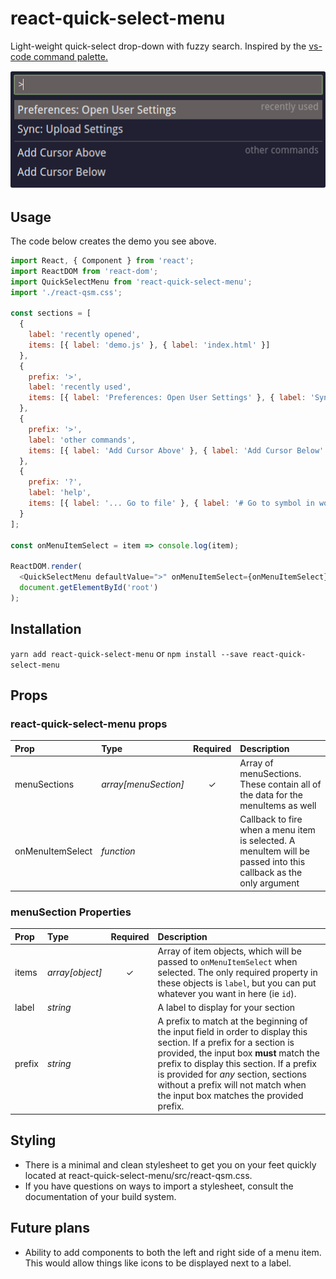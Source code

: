 # react-quick-select-menu

Light-weight quick-select drop-down with fuzzy search. Inspired by the [vs-code command palette.](https://code.visualstudio.com/docs/getstarted/userinterface#_command-palette)

![react-quick-select-menu demo](./assets/sample.gif)

## Usage

The code below creates the demo you see above.

```javascript
import React, { Component } from 'react';
import ReactDOM from 'react-dom';
import QuickSelectMenu from 'react-quick-select-menu';
import './react-qsm.css';

const sections = [
  {
    label: 'recently opened',
    items: [{ label: 'demo.js' }, { label: 'index.html' }]
  },
  {
    prefix: '>',
    label: 'recently used',
    items: [{ label: 'Preferences: Open User Settings' }, { label: 'Sync: Upload Settings' }]
  },
  {
    prefix: '>',
    label: 'other commands',
    items: [{ label: 'Add Cursor Above' }, { label: 'Add Cursor Below' }]
  },
  {
    prefix: '?',
    label: 'help',
    items: [{ label: '... Go to file' }, { label: '# Go to symbol in workspace' }]
  }
];

const onMenuItemSelect = item => console.log(item);

ReactDOM.render(
  <QuickSelectMenu defaultValue=">" onMenuItemSelect={onMenuItemSelect} menuSections={sections} />,
  document.getElementById('root')
);
```

## Installation

`yarn add react-quick-select-menu` or `npm install --save react-quick-select-menu`

## Props

### react-quick-select-menu props

| Prop             | Type                 | Required | Description                                                                                                      |
| :--------------- | :------------------- | :------: | :--------------------------------------------------------------------------------------------------------------- |
| menuSections     | _array[menuSection]_ | &#x2713; | Array of menuSections. These contain all of the data for the menuItems as well                                   |
| onMenuItemSelect | _function_           |          | Callback to fire when a menu item is selected. A menuItem will be passed into this callback as the only argument |

### menuSection Properties

| Prop   | Type            | Required | Description                                                                                                                                                                                                                                                                                                                         |
| :----- | :-------------- | :------: | :---------------------------------------------------------------------------------------------------------------------------------------------------------------------------------------------------------------------------------------------------------------------------------------------------------------------------------- |
| items  | _array[object]_ | &#x2713; | Array of item objects, which will be passed to `onMenuItemSelect` when selected. The only required property in these objects is `label`, but you can put whatever you want in here (ie `id`).                                                                                                                                       |
| label  | _string_        |          | A label to display for your section                                                                                                                                                                                                                                                                                                 |
| prefix | _string_        |          | A prefix to match at the beginning of the input field in order to display this section. If a prefix for a section is provided, the input box **must** match the prefix to display this section. If a prefix is provided for _any_ section, sections without a prefix will not match when the input box matches the provided prefix. |

## Styling

* There is a minimal and clean stylesheet to get you on your feet quickly located at react-quick-select-menu/src/react-qsm.css.
* If you have questions on ways to import a stylesheet, consult the documentation of your build system.

## Future plans

* Ability to add components to both the left and right side of a menu item. This would allow things like icons to be displayed next to a label.

